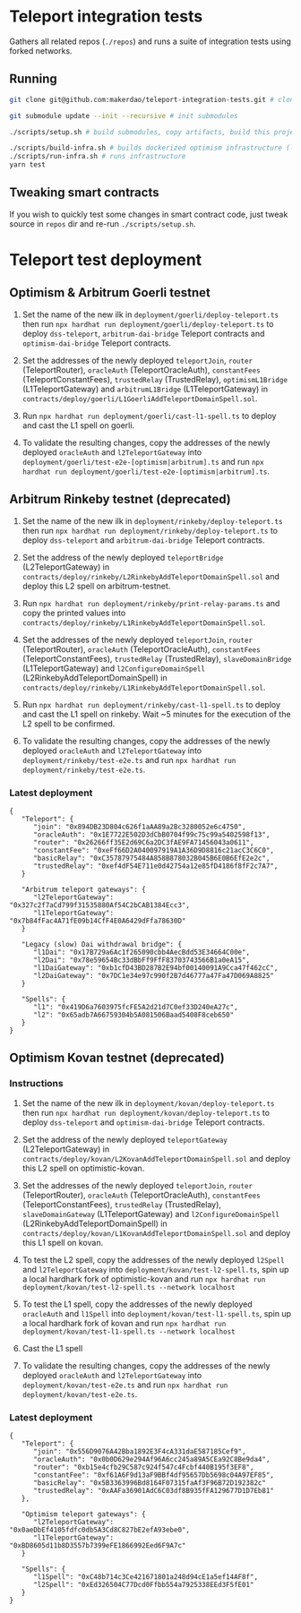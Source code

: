 # Teleport integration tests

Gathers all related repos (`./repos`) and runs a suite of integration tests using forked networks.

## Running

```sh
git clone git@github.com:makerdao/teleport-integration-tests.git # clone this repo

git submodule update --init --recursive # init submodules

./scripts/setup.sh # build submodules, copy artifacts, build this project

./scripts/build-infra.sh # builds dockerized optimism infrastructure (l1+l2)
./scripts/run-infra.sh # runs infrastructure
yarn test
```

## Tweaking smart contracts

If you wish to quickly test some changes in smart contract code, just tweak source in `repos` dir and re-run
`./scripts/setup.sh`.

# Teleport test deployment

## Optimism & Arbitrum Goerli testnet

1. Set the name of the new ilk in `deployment/goerli/deploy-teleport.ts` then run
   `npx hardhat run deployment/goerli/deploy-teleport.ts` to deploy `dss-teleport`, `arbitrum-dai-bridge` Teleport
   contracts and `optimism-dai-bridge` Teleport contracts.

2. Set the addresses of the newly deployed `teleportJoin`, `router` (TeleportRouter), `oracleAuth` (TeleportOracleAuth),
   `constantFees` (TeleportConstantFees), `trustedRelay` (TrustedRelay), `optimismL1Bridge` (L1TeleportGateway) and
   `arbitrumL1Bridge` (L1TeleportGateway) in `contracts/deploy/goerli/L1GoerliAddTeleportDomainSpell.sol`.

3. Run `npx hardhat run deployment/goerli/cast-l1-spell.ts` to deploy and cast the L1 spell on goerli.

4. To validate the resulting changes, copy the addresses of the newly deployed `oracleAuth` and `l2TeleportGateway` into
   `deployment/goerli/test-e2e-[optimism|arbitrum].ts` and run
   `npx hardhat run deployment/goerli/test-e2e-[optimism|arbitrum].ts`.

## Arbitrum Rinkeby testnet (deprecated)

1. Set the name of the new ilk in `deployment/rinkeby/deploy-teleport.ts` then run
   `npx hardhat run deployment/rinkeby/deploy-teleport.ts` to deploy `dss-teleport` and `arbitrum-dai-bridge` Teleport
   contracts.

2. Set the address of the newly deployed `teleportBridge` (L2TeleportGateway) in
   `contracts/deploy/rinkeby/L2RinkebyAddTeleportDomainSpell.sol` and deploy this L2 spell on arbitrum-testnet.

3. Run `npx hardhat run deployment/rinkeby/print-relay-params.ts` and copy the printed values into
   `contracts/deploy/rinkeby/L1RinkebyAddTeleportDomainSpell.sol`.

4. Set the addresses of the newly deployed `teleportJoin`, `router` (TeleportRouter), `oracleAuth` (TeleportOracleAuth),
   `constantFees` (TeleportConstantFees), `trustedRelay` (TrustedRelay), `slaveDomainBridge` (L1TeleportGateway) and
   `l2ConfigureDomainSpell` (L2RinkebyAddTeleportDomainSpell) in
   `contracts/deploy/rinkeby/L1RinkebyAddTeleportDomainSpell.sol`.

5. Run `npx hardhat run deployment/rinkeby/cast-l1-spell.ts` to deploy and cast the L1 spell on rinkeby. Wait ~5 minutes
   for the execution of the L2 spell to be confirmed.

6. To validate the resulting changes, copy the addresses of the newly deployed `oracleAuth` and `l2TeleportGateway` into
   `deployment/rinkeby/test-e2e.ts` and run `npx hardhat run deployment/rinkeby/test-e2e.ts`.

### Latest deployment

```
{
   "Teleport": {
      "join": "0x894DB23D804c626f1aAA89a2Bc3280052e6c4750",
      "oracleAuth": "0x1E7722E502D3dCbB0704f99c75c99a5402598f13",
      "router": "0x26266ff35E2d69C6a2DC3fAE9FA71456043a0611",
      "constantFee": "0xeFf66D2A040097919A1A36D9D8816c21acC3C6C0",
      "basicRelay": "0xC35787975484A858B878032B045B6E0B6EfE2e2c",
      "trustedRelay": "0xef4dF54E711e0d42754a12e85fD4186f8fF2c7A7",
   }

   "Arbitrum teleport gateways": {
      "l2TeleportGateway": "0x327c2f7aCd799f31535880Af54C2bCAB1384Ecc3",
      "l1TeleportGateway": "0x7b84fFac4A71fE09b14CfF4E0A6429dFfa78630D"
   }

   "Legacy (slow) Dai withdrawal bridge": {
      "l1Dai": "0x17B729a6Ac1f265090cbb4AecBdd53E34664C00e",
      "l2Dai": "0x78e59654Bc33dBbFf9FfF83703743566B1a0eA15",
      "l1DaiGateway": "0xb1cfD43BD287B2E94bf00140091A9Cca47f462cC",
      "l2DaiGateway": "0x7DC1e34e97c990f2B7d46777a47Fa47D069A8825"
   }

   "Spells": {
      "l1": "0x419D6a7603975fcFE5A2d21d7C0ef33D240eA27c",
      "l2": "0x65adb7A66759304b5A081506Baad5408F8ceb650"
   }
}
```

## Optimism Kovan testnet (deprecated)

### Instructions

1. Set the name of the new ilk in `deployment/kovan/deploy-teleport.ts` then run
   `npx hardhat run deployment/kovan/deploy-teleport.ts` to deploy `dss-teleport` and `optimism-dai-bridge` Teleport
   contracts.

2. Set the address of the newly deployed `teleportGateway` (L2TeleportGateway) in
   `contracts/deploy/kovan/L2KovanAddTeleportDomainSpell.sol` and deploy this L2 spell on optimistic-kovan.

3. Set the addresses of the newly deployed `teleportJoin`, `router` (TeleportRouter), `oracleAuth` (TeleportOracleAuth),
   `constantFees` (TeleportConstantFees), `trustedRelay` (TrustedRelay), `slaveDomainGateway` (L1TeleportGateway) and
   `l2ConfigureDomainSpell` (L2RinkebyAddTeleportDomainSpell) in
   `contracts/deploy/kovan/L1KovanAddTeleportDomainSpell.sol` and deploy this L1 spell on kovan.

4. To test the L2 spell, copy the addresses of the newly deployed `l2Spell` and `l2TeleportGateway` into
   `deployment/kovan/test-l2-spell.ts`, spin up a local hardhark fork of optimistic-kovan and run
   `npx hardhat run deployment/kovan/test-l2-spell.ts --network localhost`

5. To test the L1 spell, copy the addresses of the newly deployed `oracleAuth` and `l1Spell` into
   `deployment/kovan/test-l1-spell.ts`, spin up a local hardhark fork of kovan and run
   `npx hardhat run deployment/kovan/test-l1-spell.ts --network localhost`

6. Cast the L1 spell

7. To validate the resulting changes, copy the addresses of the newly deployed `oracleAuth` and `l2TeleportGateway` into
   `deployment/kovan/test-e2e.ts` and run `npx hardhat run deployment/kovan/test-e2e.ts`.

### Latest deployment

```
{
   "Teleport": {
      "join": "0x556D9076A42Bba1892E3F4cA331daE587185Cef9",
      "oracleAuth": "0x0b0D629e294Af96A6cc245a89A5CEa92C8Be9da4",
      "router": "0xb15e4cfb29C587c924f547c4Fcbf440B195f3EF8",
      "constantFee": "0xf61A6F9d13aF9BBf4df95657Db5698c04A97EF85",
      "basicRelay": "0x5B3363996Bd8164F07315faAf3F96B72D192382c"
      "trustedRelay": "0xAAFa36901AdC6C03df8B935fFA129677D1D7Eb81"
   },

   "Optimism teleport gateways": {
      "l2TeleportGateway": "0x0aeDbEf4105fdfc0db5A3Cd8C827bE2efA93ebe0",
      "l1TeleportGateway": "0xBD8605d11b8D3557b7399eFE1866992Eed6F9A7c"
   }

   "Spells": {
      "l1Spell": "0xC48b714c3Ce421671801a248d94cE1a5ef14AF8f",
      "l2Spell": "0xEd326504C77Dcd0Ffbb554a7925338EEd3F5fE01"
   }
}
```
